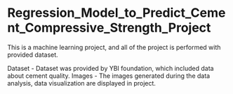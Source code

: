 # Regression_Model_to_Predict_Cement_Compressive_Strength_Project
This is a machine learning project, and all of the project is performed with provided dataset. 

Dataset - Dataset was provided by YBI foundation, which included data about cement quality.
Images -  The images generated during the data analysis, data visualization are displayed in project.
